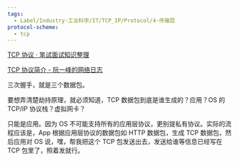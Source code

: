 ```yaml
---
tags:
  - Label/Industry-工业科学/IT/TCP_IP/Protocol/4-传输层
protocol-scheme:
  - tcp
---
```


[TCP 协议 · 笔试面试知识整理](https://hit-alibaba.github.io/interview/basic/network/TCP.html)

[TCP 协议简介 - 阮一峰的网络日志](https://www.ruanyifeng.com/blog/2017/06/tcp-protocol.html)


三次握手，就是三个数据包。




要想弄清楚劫持原理，就必须知道，TCP 数据包到底是谁生成的？应用？OS 的 TCP/IP 协议栈？虚拟网卡？

只能是应用。因为 OS 不可能支持所有的应用层协议，更别提私有协议。实际的流程应该是，App 根据应用层协议的数据包如 HTTP 数据包，生成 TCP 数据包，然后应用对 OS 说，嘿，帮我把这个 TCP 包发送出去，发送给谁等信息已经写在 TCP 包里了，照着发就行。